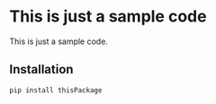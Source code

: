 # This is just a sample code

This is just a sample code.

## Installation

```bash
pip install thisPackage
```
